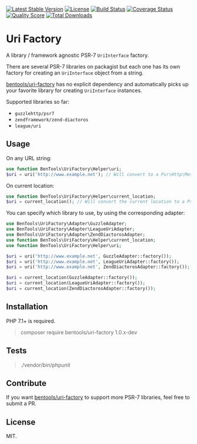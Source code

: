 [![Latest Stable Version](https://poser.pugx.org/bentools/uri-factory/v/stable)](https://packagist.org/packages/bentools/uri-factory)
[![License](https://poser.pugx.org/bentools/uri-factory/license)](https://packagist.org/packages/bentools/uri-factory)
[![Build Status](https://img.shields.io/travis/bpolaszek/uri-factory/master.svg?style=flat-square)](https://travis-ci.org/bpolaszek/uri-factory)
[![Coverage Status](https://coveralls.io/repos/github/bpolaszek/uri-factory/badge.svg?branch=master)](https://coveralls.io/github/bpolaszek/uri-factory?branch=master)
[![Quality Score](https://img.shields.io/scrutinizer/g/bpolaszek/uri-factory.svg?style=flat-square)](https://scrutinizer-ci.com/g/bpolaszek/uri-factory)
[![Total Downloads](https://poser.pugx.org/bentools/uri-factory/downloads)](https://packagist.org/packages/bentools/uri-factory)

# Uri Factory

A library / framework agnostic PSR-7 `UriInterface` factory.

There are several PSR-7 libraries on packagist but each one has its own factory for creating an `UriInterface` object from a string.

[bentools/uri-factory](https://github.com/bpolaszek/uri-factory) has no explicit dependency and automatically picks up your favorite library for creating `UriInterface` instances.

Supported libraries so far:

* `guzzlehttp/psr7`
* `zendframework/zend-diactoros`
* `league/uri`

## Usage

On any URL string:
```php
use function BenTools\UriFactory\Helper\uri;
$uri = uri('http://www.example.net'); // Will convert to a Psr\Http\Message\UriInterface instance
```

On current location:
```php
use function BenTools\UriFactory\Helper\current_location;
$uri = current_location(); // Will convert the current location to a Psr\Http\Message\UriInterface instance
```

You can specify which library to use, by using the corresponding adapter:
```php
use BenTools\UriFactory\Adapter\GuzzleAdapter;
use BenTools\UriFactory\Adapter\LeagueUriAdapter;
use BenTools\UriFactory\Adapter\ZendDiactorosAdapter;
use function BenTools\UriFactory\Helper\current_location;
use function BenTools\UriFactory\Helper\uri;

$uri = uri('http://www.example.net', GuzzleAdapter::factory());
$uri = uri('http://www.example.net', LeagueUriAdapter::factory());
$uri = uri('http://www.example.net', ZendDiactorosAdapter::factory());

$uri = current_location(GuzzleAdapter::factory());
$uri = current_location(LeagueUriAdapter::factory());
$uri = current_location(ZendDiactorosAdapter::factory());
```

## Installation

PHP 7.1+ is required.

> composer require bentools/uri-factory 1.0.x-dev

## Tests

> ./vendor/bin/phpunit

## Contribute

If you want [bentools/uri-factory](https://github.com/bpolaszek/uri-factory) to support more PSR-7 libraries, feel free to submit a PR.

## License

MIT.